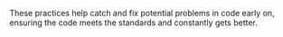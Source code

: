 These practices help catch and fix potential problems in code early on,
ensuring the code meets the standards and constantly gets better.